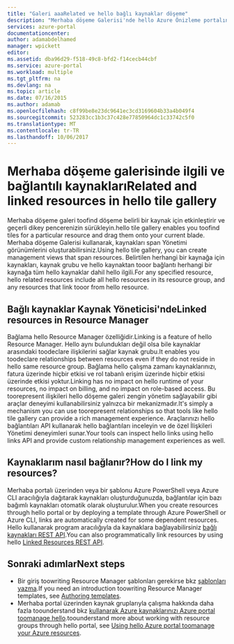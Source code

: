 ```yaml
---
title: "Galeri aaaRelated ve hello bağlı kaynaklar döşeme"
description: "Merhaba döşeme Galerisi'nde hello Azure Önizleme portalının görüntüleneceğini ilgili ve bağlı kaynaklar hakkında bilgi edinin."
services: azure-portal
documentationcenter: 
author: adamabdelhamed
manager: wpickett
editor: 
ms.assetid: dba96d29-f518-49c8-bfd2-f14cecb44cbf
ms.service: azure-portal
ms.workload: multiple
ms.tgt_pltfrm: na
ms.devlang: na
ms.topic: article
ms.date: 07/16/2015
ms.author: adamab
ms.openlocfilehash: c8f99be8e23dc9641ec3cd3169604b33a4b049f4
ms.sourcegitcommit: 523283cc1b3c37c428e77850964dc1c33742c5f0
ms.translationtype: MT
ms.contentlocale: tr-TR
ms.lasthandoff: 10/06/2017
---
```

# <a name="related-and-linked-resources-in-hello-tile-gallery"></a><span data-ttu-id="3ff11-103">Merhaba döşeme galerisinde ilgili ve bağlantılı kaynakları</span><span class="sxs-lookup"><span data-stu-id="3ff11-103">Related and linked resources in hello tile gallery</span></span>
<span data-ttu-id="3ff11-104">Merhaba döşeme galeri toofind döşeme belirli bir kaynak için etkinleştirir ve geçerli dikey pencerenizin sürükleyin.</span><span class="sxs-lookup"><span data-stu-id="3ff11-104">hello tile gallery enables you toofind tiles for a particular resource and drag them onto your current blade.</span></span> <span data-ttu-id="3ff11-105">Merhaba döşeme Galerisi kullanarak, kaynakları span Yönetimi görünümlerini oluşturabilirsiniz.</span><span class="sxs-lookup"><span data-stu-id="3ff11-105">Using hello tile gallery, you can create management views that span resources.</span></span> <span data-ttu-id="3ff11-106">Belirtilen herhangi bir kaynağa için kaynakları, kaynak grubu ve hello kaynaktan tooor bağlantı herhangi bir kaynağa tüm hello kaynaklar dahil hello ilgili.</span><span class="sxs-lookup"><span data-stu-id="3ff11-106">For any specified resource, hello related resources include all hello resources in its resource group, and any resources that link tooor from hello resource.</span></span>

## <a name="linked-resources-in-resource-manager"></a><span data-ttu-id="3ff11-107">Bağlı kaynaklar Kaynak Yöneticisi'nde</span><span class="sxs-lookup"><span data-stu-id="3ff11-107">Linked resources in Resource Manager</span></span>
<span data-ttu-id="3ff11-108">Bağlama hello Resource Manager özelliğidir.</span><span class="sxs-lookup"><span data-stu-id="3ff11-108">Linking is a feature of hello Resource Manager.</span></span>  <span data-ttu-id="3ff11-109">Hello aynı bulundukları değil olsa bile kaynaklar arasındaki toodeclare ilişkilerini sağlar kaynak grubu.</span><span class="sxs-lookup"><span data-stu-id="3ff11-109">It enables you toodeclare relationships between resources even if they do not reside in hello same resource group.</span></span> <span data-ttu-id="3ff11-110">Bağlama hello çalışma zamanı kaynaklarınızı, fatura üzerinde hiçbir etkisi ve rol tabanlı erişim üzerinde hiçbir etkisi üzerinde etkisi yoktur.</span><span class="sxs-lookup"><span data-stu-id="3ff11-110">Linking has no impact on hello runtime of your resources, no impact on billing, and no impact on role-based access.</span></span>  <span data-ttu-id="3ff11-111">Bu toorepresent ilişkileri hello döşeme galeri zengin yönetim sağlayabilir gibi araçlar deneyimi kullanabilirsiniz yalnızca bir mekanizmadır.</span><span class="sxs-lookup"><span data-stu-id="3ff11-111">It's simply a mechanism you can use toorepresent relationships so that tools like hello tile gallery can provide a rich management experience.</span></span>  <span data-ttu-id="3ff11-112">Araçlarınızı hello bağlantıları API kullanarak hello bağlantıları inceleyin ve de özel İlişkileri Yönetimi deneyimleri sunar.</span><span class="sxs-lookup"><span data-stu-id="3ff11-112">Your tools can inspect hello links using hello links API and provide custom relationship management experiences as well.</span></span> 

## <a name="how-do-i-link-my-resources"></a><span data-ttu-id="3ff11-113">Kaynaklarım nasıl bağlanır?</span><span class="sxs-lookup"><span data-stu-id="3ff11-113">How do I link my resources?</span></span>
<span data-ttu-id="3ff11-114">Merhaba portalı üzerinden veya bir şablonu Azure PowerShell veya Azure CLI aracılığıyla dağıtarak kaynakları oluşturduğunuzda, bağlantılar için bazı bağımlı kaynakları otomatik olarak oluşturulur.</span><span class="sxs-lookup"><span data-stu-id="3ff11-114">When you create resources through hello portal or by deploying a template through Azure PowerShell or Azure CLI, links are automatically created for some dependent resources.</span></span> <span data-ttu-id="3ff11-115">Hello kullanarak program aracılığıyla da kaynaklara bağlayabilirsiniz [bağlı kaynakları REST API](/rest/api/resources/resourcelinks).</span><span class="sxs-lookup"><span data-stu-id="3ff11-115">You can also programmatically link resources by using hello [Linked Resources REST API](/rest/api/resources/resourcelinks).</span></span>

## <a name="next-steps"></a><span data-ttu-id="3ff11-116">Sonraki adımlar</span><span class="sxs-lookup"><span data-stu-id="3ff11-116">Next steps</span></span>
* <span data-ttu-id="3ff11-117">Bir giriş toowriting Resource Manager şablonları gerekirse bkz [şablonları yazma](../azure-resource-manager/resource-group-authoring-templates.md).</span><span class="sxs-lookup"><span data-stu-id="3ff11-117">If you need an introduction toowriting Resource Manager templates, see [Authoring templates](../azure-resource-manager/resource-group-authoring-templates.md).</span></span>
* <span data-ttu-id="3ff11-118">Merhaba portal üzerinden kaynak gruplarıyla çalışma hakkında daha fazla toounderstand bkz [kullanarak Azure kaynaklarınızı Azure portal toomanage hello](../azure-resource-manager/resource-group-portal.md).</span><span class="sxs-lookup"><span data-stu-id="3ff11-118">toounderstand more about working with resource groups through hello portal, see [Using hello Azure portal toomanage your Azure resources](../azure-resource-manager/resource-group-portal.md).</span></span>

